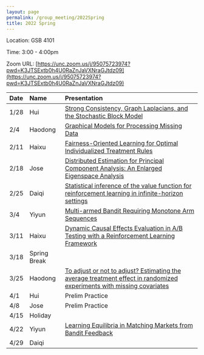 ```yaml
---
layout: page
permalink: /group_meeting/2022Spring
title: 2022 Spring
---
```


Location: GSB 4101 

Time: 3:00 - 4:00pm

Zoom URL: [https://unc.zoom.us/j/95075723974?pwd=K3JTSExtb0h4U0RaZnJaVXNraGJtdz09](https://unc.zoom.us/j/95075723974?pwd=K3JTSExtb0h4U0RaZnJaVXNraGJtdz09) 

| Date    | Name       | Presentation |
| :----   | :----------------------|:------------ |
|  1/28 | Hui | [Strong Consistency, Graph Laplacians, and the Stochastic Block Model](https://www.jmlr.org/papers/volume22/20-391/20-391.pdf)  |
|  2/4 | Haodong | [Graphical Models for Processing Missing Data](https://www.tandfonline.com/doi/full/10.1080/01621459.2021.1874961)  |
|  2/11 | Haixu | [Fairness-Oriented Learning for Optimal Individualized Treatment Rules](https://www.tandfonline.com/doi/full/10.1080/01621459.2021.2008402)  |
|  2/18 | Jose | [Distributed Estimation for Principal Component Analysis: An Enlarged Eigenspace Analysis](https://www.tandfonline.com/doi/full/10.1080/01621459.2021.1886937)  |
|  2/25 | Daiqi | [Statistical inference of the value function for reinforcement learning in infinite-horizon settings](https://rss.onlinelibrary.wiley.com/doi/10.1111/rssb.12465)  |
|  3/4 | Yiyun |  [Multi-armed Bandit Requiring Monotone Arm Sequences](https://arxiv.org/pdf/2106.03790.pdf) |
|  3/11 | Haixu |  [Dynamic Causal Effects Evaluation in A/B Testing with a Reinforcement Learning Framework](https://www.tandfonline.com/doi/full/10.1080/01621459.2022.2027776) |
|  3/18 | Spring Break |   |
|  3/25 | Haodong | [To adjust or not to adjust? Estimating the average treatment effect in randomized experiments with missing covariates](https://arxiv.org/pdf/2108.00152.pdf)  |
|  4/1 | Hui |  Prelim Practice |
|  4/8 | Jose |  Prelim Practice |
|  4/15 | Holiday |   |
|  4/22 | Yiyun  | [Learning Equilibria in Matching Markets from Bandit Feedback](https://arxiv.org/pdf/2108.08843.pdf)  |
|  4/29 | Daiqi |   |

